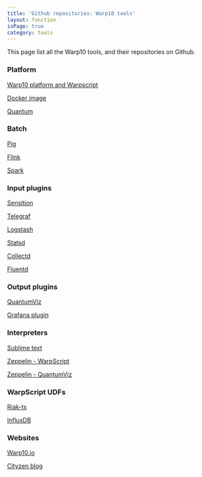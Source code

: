 ```yaml
---
title: 'Github repositories: Warp10 tools'
layout: function
isPage: true
category: tools
---
```


This page list all the Warp10 tools, and their repositories on Github.

<a name="Platform"></a>

### Platform

[Warp10 platform and Warpscript](https://github.com/cityzendata/warp10-platform)

[Docker image](https://github.com/cityzendata/warp10-docker)

[Quantum](https://github.com/cityzendata/warp10-quantum)

<a name="Batch"></a>

### Batch

[Pig](https://github.com/cityzendata/warp10-pig)

[Flink](https://github.com/cityzendata/warp10-flink)

[Spark](https://github.com/cityzendata/warp10-spark)

<a name="Inputs"></a>

### Input plugins

[Sensition](https://github.com/cityzendata/sensision)

[Telegraf](https://github.com/cityzendata/telegraf-output-warp10)

[Logstash](https://github.com/cityzendata/logstash-output-warp10)

[Statsd](https://github.com/cityzendata/statsd-warp10-backend)

[Collectd](https://github.com/cityzendata/collectd-plugin-warp10)

[Fluentd](https://github.com/cityzendata/fluentd-plugin-warp10)

<a name="Outputs"></a>

### Output plugins

[QuantumViz](https://github.com/cityzendata/warp10-quantumviz)

[Grafana plugin](https://github.com/cityzendata/grafana-warp10)

<a name="Interpreters"></a>

### Interpreters

[Sublime text](https://github.com/cityzendata/sublime-warpscript)

[Zeppelin - WarpScript](https://github.com/cityzendata/warp10-zeppelin)

[Zeppelin - QuantumViz](https://github.com/aurrelhebert/warp10-zeppelin-quantumviz)

<a name="WarpScript UDFs"></a>

### WarpScript UDFs

[Riak-ts](https://github.com/aurrelhebert/warp10-udf-riakts)

[InfluxDB](https://github.com/aurrelhebert/warp10-udf-influxdb)

<a name="Websites"></a>

### Websites

[Warp10.io](https://github.com/cityzendata/www.warp10.io)

[Cityzen blog](https://github.com/cityzendata/cityzendata.github.io)








